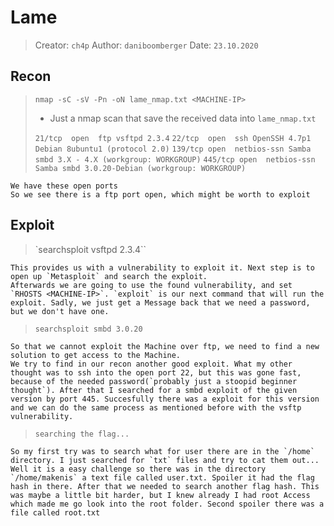 # Lame
> Creator: `ch4p`
> Author: `daniboomberger`
> Date: `23.10.2020`

## Recon
> `nmap -sC -sV -Pn -oN lame_nmap.txt <MACHINE-IP>`
> - Just a nmap scan that save the received data into `lame_nmap.txt`
>
> `21/tcp  open  ftp vsftpd 2.3.4`
> `22/tcp  open  ssh OpenSSH 4.7p1 Debian 8ubuntu1 (protocol 2.0)`
> `139/tcp open  netbios-ssn Samba smbd 3.X - 4.X (workgroup: WORKGROUP)`
> `445/tcp open  netbios-ssn Samba smbd 3.0.20-Debian (workgroup: WORKGROUP)`
```
We have these open ports
So we see there is a ftp port open, which might be worth to exploit 
```

## Exploit
> `searchsploit vsftpd 2.3.4``
```
This provides us with a vulnerability to exploit it. Next step is to open up `Metasploit` and search the exploit.
Afterwards we are going to use the found vulnerability, and set `RHOSTS <MACHINE-IP>`. `exploit` is our next command that will run the exploit. Sadly, we just get a Message back that we need a password, but we don't have one.
```
> `searchsploit smbd 3.0.20`
```
So that we cannot exploit the Machine over ftp, we need to find a new solution to get access to the Machine.
We try to find in our recon another good exploit. What my other thought was to ssh into the open port 22, but this was gone fast, because of the needed password(`probably just a stoopid beginner thought`). After that I searched for a smbd exploit of the given version by port 445. Succesfully there was a exploit for this version and we can do the same process as mentioned before with the vsftp vulnerability.
```
> `searching the flag...`
```
So my first try was to search what for user there are in the `/home` directory. I just searched for `txt` files and try to cat them out... Well it is a easy challenge so there was in the directory `/home/makenis` a text file called user.txt. Spoiler it had the flag hash in there. After that we needed to search another flag hash. This was maybe a little bit harder, but I knew already I had root Access which made me go look into the root folder. Second spoiler there was a file called root.txt
```


